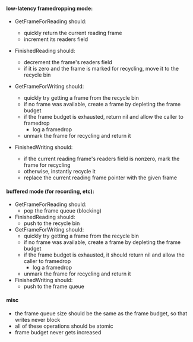#### low-latency framedropping mode:
- GetFrameForReading should:
    - quickly return the current reading frame
    - increment its readers field

- FinishedReading should:
    - decrement the frame's readers field
    - if it is zero and the frame is marked for recycling, move it to the recycle bin

- GetFrameForWriting should:
    - quickly try getting a frame from the recycle bin
    - if no frame was available, create a frame by depleting the frame budget
    - if the frame budget is exhausted, return nil and allow the caller to framedrop
        - log a framedrop
    - unmark the frame for recycling and return it

- FinishedWriting should:
    - if the current reading frame's readers field is nonzero, mark the frame for recycling
    - otherwise, instantly recycle it
    - replace the current reading frame pointer with the given frame

#### buffered mode (for recording, etc):
- GetFrameForReading should:
    - pop the frame queue (blocking)
- FinishedReading should:
    - push to the recycle bin
- GetFrameForWriting should:
    - quickly try getting a frame from the recycle bin
    - if no frame was available, create a frame by depleting the frame budget
    - if the frame budget is exhausted, it should return nil and allow the caller to framedrop
        - log a framedrop
    - unmark the frame for recycling and return it
- FinishedWriting should:
    - push to the frame queue

#### misc
* the frame queue size should be the same as the frame budget, so that writes never block
* all of these operations should be atomic
* frame budget never gets increased
